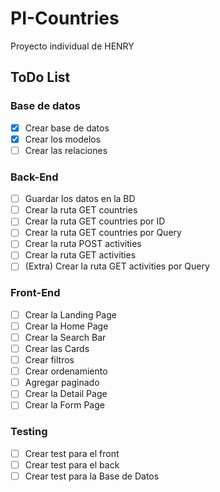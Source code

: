 # PI-Countries
Proyecto individual de HENRY

## ToDo List

### Base de datos
 
- [x] Crear base de datos
- [x] Crear los modelos
- [ ] Crear las relaciones

### Back-End

- [ ] Guardar los datos en la BD
- [ ] Crear la ruta GET countries
- [ ] Crear la ruta GET countries por ID
- [ ] Crear la ruta GET countries por Query
- [ ] Crear la ruta POST activities
- [ ] Crear la ruta GET activities
- [ ] (Extra) Crear la ruta GET activities por Query

### Front-End

- [ ] Crear la Landing Page
- [ ] Crear la Home Page
- [ ] Crear la Search Bar
- [ ] Crear las Cards
- [ ] Crear filtros
- [ ] Crear ordenamiento
- [ ] Agregar paginado
- [ ] Crear la Detail Page
- [ ] Crear la Form Page

### Testing

- [ ] Crear test para el front
- [ ] Crear test para el back
- [ ] Crear test para la Base de Datos